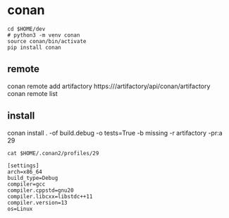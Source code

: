 # conan

```
cd $HOME/dev
# python3 -m venv conan
source conan/bin/activate
pip install conan
```

## remote
conan remote add artifactory https://<artifactory-base-url>/artifactory/api/conan/artifactory
conan remote list

## install
conan install . -of build.debug -o tests=True -b missing -r artifactory -pr:a 29

```
cat $HOME/.conan2/profiles/29

[settings]
arch=x86_64
build_type=Debug
compiler=gcc
compiler.cppstd=gnu20
compiler.libcxx=libstdc++11
compiler.version=13
os=Linux
```
